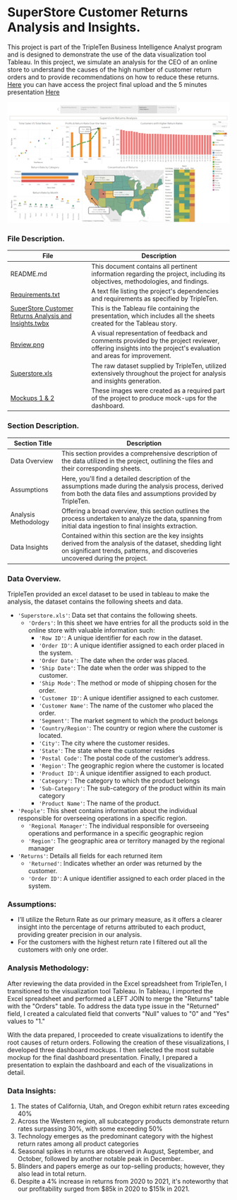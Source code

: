 # SuperStore Customer Returns Analysis and Insights.

This project is part of the TripleTen Business Intelligence Analyst program and is designed to demonstrate the use of the data visualization tool Tableau. 
In this project, we simulate an analysis for the CEO of an online store to understand the causes of the high number of customer return orders and to provide
recommendations on how to reduce these returns. [Here](https://public.tableau.com/app/profile/sebastian.rolin.guerra/viz/Project6TripleTen/SuperstoreAnalysis) 
you can have access the project final upload and the 5 minutes presentation [Here](https://youtu.be/VVsWl2m5Jlg )

[<img src="https://github.com/SebastianRolin/Portfolio/blob/main/Extra%20Resources/SuperStore%20Customer%20Returns%20Analysis%20and%20Insights.png">](https://public.tableau.com/app/profile/sebastian.rolin.guerra/viz/Project6TripleTen/SuperstoreAnalysis)


### File Description.

| File | Description |
| ----------- |----------- |
| README.md  | This document contains all pertinent information regarding the project, including its objectives, methodologies, and findings. |
| [Requirements.txt](https://github.com/SebastianRolin/Portfolio/blob/main/SuperStore%20Customer%20Returns%20Analysis%20and%20Insights/Requirements.txt) | A text file listing the project's dependencies and requirements as specified by TripleTen. |
| [SuperStore Customer Returns Analysis and Insights.twbx](https://github.com/SebastianRolin/Portfolio/blob/main/SuperStore%20Customer%20Returns%20Analysis%20and%20Insights/Project%206%20Customer%20Return%20Analysis.twbx) | This is the Tableau file containing the presentation, which includes all the sheets created for the Tableau story.|
| [Review.png](https://github.com/SebastianRolin/Portfolio/blob/main/SuperStore%20Customer%20Returns%20Analysis%20and%20Insights/Review.png) | A visual representation of feedback and comments provided by the project reviewer, offering insights into the project's evaluation and areas for improvement.  |
| [Superstore.xls](https://github.com/SebastianRolin/Portfolio/blob/main/SuperStore%20Customer%20Returns%20Analysis%20and%20Insights/Superstore.xls) | The raw dataset supplied by TripleTen, utilized extensively throughout the project for analysis and insights generation. |
|[Mockups 1 & 2](https://github.com/SebastianRolin/Portfolio/blob/main/SuperStore%20Customer%20Returns%20Analysis%20and%20Insights/Mockup%202.png) | These images were created as a required part of the project to produce mock-ups for the dashboard. |

### Section Description.

| Section Title | Description |
| ----------- |----------- |
| Data Overview | This section provides a comprehensive description of the data utilized in the project, outlining the files and their corresponding sheets. |
| Assumptions | Here, you'll find a detailed description of the assumptions made during the analysis process, derived from both the data files and assumptions provided by TripleTen. |
| Analysis Methodology | Offering a broad overview, this section outlines the process undertaken to analyze the data, spanning from initial data ingestion to final insights extraction. |
| Data Insights | Contained within this section are the key insights derived from the analysis of the dataset, shedding light on significant trends, patterns, and discoveries uncovered during the project. |

### Data Overview.
TripleTen provided an excel dataset to be used in tableau to make the analysis, the dataset contains the following sheets and data.

- `'Superstore.xls'`: Data set that contains the following sheets.
  - `'Orders'`: In this sheet we have entries for all the products sold in the online store with valuable information such:
    - `'Row ID'`: A unique identifier for each row in the dataset.
    - `'Order ID'`: A unique identifier assigned to each order placed in the system.
    - `'Order Date'`: The date when the order was placed.
    - `'Ship Date'`: The date when the order was shipped to the customer.
    - `'Ship Mode'`: The method or mode of shipping chosen for the order.
    - `'Customer ID'`: A unique identifier assigned to each customer.
    - `'Customer Name'`: The name of the customer who placed the order.
    - `'Segment'`: The market segment to which the product belongs
    - `'Country/Region'`: The country or region where the customer is located.
    - `'City'`: The city where the customer resides.
    - `'State'`: The state where the customer resides
    - `'Postal Code'`: The postal code of the customer’s address.
    - `'Region'`: The geographic region where the customer is located 
    - `'Product ID'`: A unique identifier assigned to each product.
    - `'Category'`: The category to which the product belongs
    - `'Sub-Category'`: The sub-category of the product within its main category
    - `'Product Name'`: The name of the product.
- `'People'`: This sheet contains information about the individual responsible for overseeing operations in a specific region.
    - `'Regional Manager'`: The individual responsible for overseeing operations and performance in a specific geographic region
    - `'Region'`: The geographic area or territory managed by the regional manager
- `'Returns'`: Details all fields for each returned item
    - `'Returned'`: Indicates whether an order was returned by the customer.
    - `'Order ID'`: A unique identifier assigned to each order placed in the system.



### Assumptions:
- I’ll utilize the Return Rate as our primary measure, as it offers a clearer insight into the percentage of returns attributed to each product,
providing greater precision in our analysis.
- For the customers with the highest return rate I filtered out all the customers with only one order.


### Analysis Methodology:
After reviewing the data provided in the Excel spreadsheet from TripleTen, I transitioned to the visualization tool Tableau. In Tableau, I imported the 
Excel spreadsheet and performed a LEFT JOIN to merge the "Returns" table with the "Orders" table. To address the data type issue in the "Returned" field, I 
created a calculated field that converts "Null" values to "0" and "Yes" values to "1." 

With the data prepared, I proceeded to create visualizations to identify the root causes of return orders. Following the creation of these visualizations, 
I developed three dashboard mockups. I then selected the most suitable mockup for the final dashboard presentation. Finally, I prepared a presentation to 
explain the dashboard and each of the visualizations in detail.
 

### Data Insights:
1. The states of California, Utah, and Oregon exhibit return rates exceeding 40%
2. Across the Western region, all subcategory products demonstrate return rates surpassing 30%, with some exceeding 50%
3. Technology emerges as the predominant category with the highest return rates among all product categories
4. Seasonal spikes in returns are observed in August, September, and October, followed by another notable peak in December..
5. Blinders and papers emerge as our top-selling products; however, they also lead in total return.
6. Despite a 4% increase in returns from 2020 to 2021, it's noteworthy that our profitability surged from $85k in 2020 to $151k in 2021.
